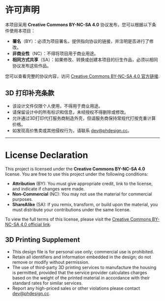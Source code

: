 # **许可声明**

本项目采用 **Creative Commons BY-NC-SA 4.0** 协议发布，您可以根据以下条件使用本项目：

- **署名**（BY）：必须为项目署名，提供指向协议的链接，并注明是否进行了修改。
- **非商业性**（NC）：不得将项目用于商业用途。
- **相同方式共享**（SA）：如果修改、转换或创建本项目的衍生作品，必须以相同协议发布这些作品。

您可以查看完整的协议内容，访问 [Creative Commons BY-NC-SA 4.0 官方链接](https://creativecommons.org/licenses/by-nc-sa/4.0/).

## 3D 打印补充条款

- 该设计文件仅限个人使用，不得用于商业用途。
- 请保留设计中的所有标识和信息，未经授权不得删除或修改。
- 允许通过3D打印代打服务商制造外壳，但请服务商保持常规代打按克重计算价格。
- 如发现高价售卖或其他侵权行为，请联系 [dev@phdesign.cc](mailto:dev@phdesign.cc)。

---

# License Declaration

This project is licensed under the **Creative Commons BY-NC-SA 4.0** license. You are free to use this project under the following conditions:

- **Attribution** (BY): You must give appropriate credit, link to the license, and indicate if changes were made.
- **Non-Commercial** (NC): You may not use the material for commercial purposes.
- **ShareAlike** (SA): If you remix, transform, or build upon the material, you must distribute your contributions under the same license.

To view the full terms of this license, please visit the [Creative Commons BY-NC-SA 4.0 official link](https://creativecommons.org/licenses/by-nc-sa/4.0/).

## 3D Printing Supplement

- This design file is for personal use only; commercial use is prohibited.
- Retain all identifiers and information embedded in the design; do not remove or modify without permission.
- The use of third-party 3D printing services to manufacture the housing is permitted, provided that the service provider calculates charges based on the weight of the printed material in accordance with their standard rates for similar services.
- Report any high-priced sales or other violations please contact [dev@phdesign.cc](mailto:dev@phdesign.cc).
